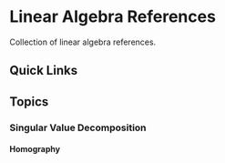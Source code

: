# Linear Algebra References

Collection of linear algebra references.

## Quick Links



## Topics


### Singular Value Decomposition
#### Homography
